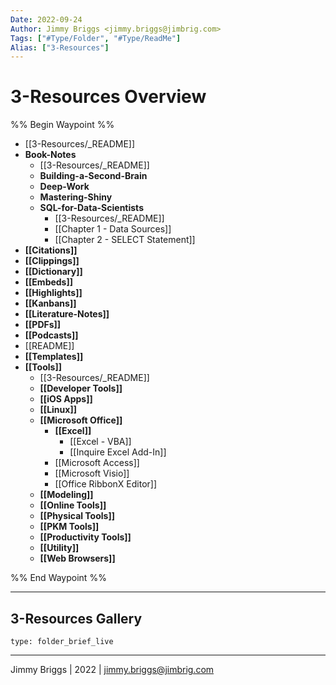 ```yaml
---
Date: 2022-09-24
Author: Jimmy Briggs <jimmy.briggs@jimbrig.com>
Tags: ["#Type/Folder", "#Type/ReadMe"]
Alias: ["3-Resources"]
---
```


# 3-Resources Overview

%% Begin Waypoint %%
- [[3-Resources/_README]]
- **Book-Notes**
	- [[3-Resources/_README]]
	- **Building-a-Second-Brain**
	- **Deep-Work**
	- **Mastering-Shiny**
	- **SQL-for-Data-Scientists**
		- [[3-Resources/_README]]
		- [[Chapter 1 - Data Sources]]
		- [[Chapter 2 - SELECT Statement]]
- **[[Citations]]**
- **[[Clippings]]**
- **[[Dictionary]]**
- **[[Embeds]]**
- **[[Highlights]]**
- **[[Kanbans]]**
- **[[Literature-Notes]]**
- **[[PDFs]]**
- **[[Podcasts]]**
- [[README]]
- **[[Templates]]**
- **[[Tools]]**
	- [[3-Resources/_README]]
	- **[[Developer Tools]]**
	- **[[iOS Apps]]**
	- **[[Linux]]**
	- **[[Microsoft Office]]**
		- **[[Excel]]**
			- [[Excel - VBA]]
			- [[Inquire Excel Add-In]]
		- [[Microsoft Access]]
		- [[Microsoft Visio]]
		- [[Office RibbonX Editor]]
	- **[[Modeling]]**
	- **[[Online Tools]]**
	- **[[Physical Tools]]**
	- **[[PKM Tools]]**
	- **[[Productivity Tools]]**
	- **[[Utility]]**
	- **[[Web Browsers]]**

%% End Waypoint %%

***

## 3-Resources Gallery

 
```ccard
type: folder_brief_live
```
 

***

Jimmy Briggs | 2022 | <jimmy.briggs@jimbrig.com>



